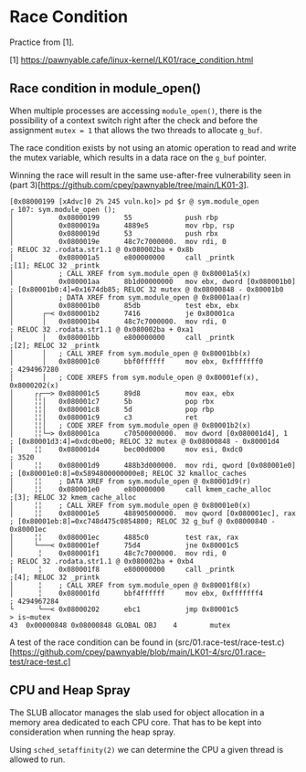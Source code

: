 # Race Condition

Practice from [1].

[1] https://pawnyable.cafe/linux-kernel/LK01/race_condition.html

## Race condition in module_open()

When multiple processes are accessing `module_open()`, there is the
possibility of a context switch right after the check and before the assignment
`mutex = 1` that allows the two threads to allocate `g_buf`.

The race condition exists by not using an atomic operation to read and write
the mutex variable, which results in a data race on the `g_buf` pointer.

Winning the race will result in the same use-after-free vulnerability seen in
(part 3)[https://github.com/cpey/pawnyable/tree/main/LK01-3].

~~~gdb
[0x08000199 [xAdvc]0 2% 245 vuln.ko]> pd $r @ sym.module_open
┌ 107: sym.module_open ();
│           0x08000199      55             push rbp
│           0x0800019a      4889e5         mov rbp, rsp
│           0x0800019d      53             push rbx
│           0x0800019e      48c7c7000000.  mov rdi, 0                  ; RELOC 32 .rodata.str1.1 @ 0x080002ba + 0x8b
│           0x080001a5      e800000000     call _printk                ;[1]; RELOC 32 _printk
│           ; CALL XREF from sym.module_open @ 0x80001a5(x)
│           0x080001aa      8b1d00000000   mov ebx, dword [0x080001b0]    ; [0x80001b0:4]=0x1674db85; RELOC 32 mutex @ 0x08000848 - 0x80001b0
│           ; DATA XREF from sym.module_open @ 0x80001aa(r)
│           0x080001b0      85db           test ebx, ebx
│       ┌─< 0x080001b2      7416           je 0x80001ca
│       │   0x080001b4      48c7c7000000.  mov rdi, 0                  ; RELOC 32 .rodata.str1.1 @ 0x080002ba + 0xa1
│       │   0x080001bb      e800000000     call _printk                ;[2]; RELOC 32 _printk
│       │   ; CALL XREF from sym.module_open @ 0x80001bb(x)
│       │   0x080001c0      bbf0ffffff     mov ebx, 0xfffffff0         ; 4294967280
│       │   ; CODE XREFS from sym.module_open @ 0x80001ef(x), 0x8000202(x)
│     ┌┌──> 0x080001c5      89d8           mov eax, ebx
│     ╎╎│   0x080001c7      5b             pop rbx
│     ╎╎│   0x080001c8      5d             pop rbp
│     ╎╎│   0x080001c9      c3             ret
│     ╎╎│   ; CODE XREF from sym.module_open @ 0x80001b2(x)
│     ╎╎└─> 0x080001ca      c70500000000.  mov dword [0x080001d4], 1    ; [0x80001d3:4]=0xdc0be00; RELOC 32 mutex @ 0x08000848 - 0x80001d4
│     ╎╎    0x080001d4      bec00d0000     mov esi, 0xdc0              ; 3520
│     ╎╎    0x080001d9      488b3d000000.  mov rdi, qword [0x080001e0]    ; [0x80001e0:8]=0x5894800000000e8; RELOC 32 kmalloc_caches
│     ╎╎    ; DATA XREF from sym.module_open @ 0x80001d9(r)
│     ╎╎    0x080001e0      e800000000     call kmem_cache_alloc       ;[3]; RELOC 32 kmem_cache_alloc
│     ╎╎    ; CALL XREF from sym.module_open @ 0x80001e0(x)
│     ╎╎    0x080001e5      488905000000.  mov qword [0x080001ec], rax    ; [0x80001eb:8]=0xc748d475c0854800; RELOC 32 g_buf @ 0x08000840 - 0x80001ec
│     ╎╎    0x080001ec      4885c0         test rax, rax
│     └───< 0x080001ef      75d4           jne 0x80001c5
│      ╎    0x080001f1      48c7c7000000.  mov rdi, 0                  ; RELOC 32 .rodata.str1.1 @ 0x080002ba + 0xb4
│      ╎    0x080001f8      e800000000     call _printk                ;[4]; RELOC 32 _printk
│      ╎    ; CALL XREF from sym.module_open @ 0x80001f8(x)
│      ╎    0x080001fd      bbf4ffffff     mov ebx, 0xfffffff4         ; 4294967284
└      └──< 0x08000202      ebc1           jmp 0x80001c5
> is~mutex
43  0x00000848 0x08000848 GLOBAL OBJ    4        mutex
~~~

A test of the race condition can be found in (src/01.race-test/race-test.c)[https://github.com/cpey/pawnyable/blob/main/LK01-4/src/01.race-test/race-test.c]

## CPU and Heap Spray

The SLUB allocator manages the slab used for object allocation in a memory area dedicated to each CPU core. That has to be kept into consideration when running the heap spray.

Using `sched_setaffinity(2)` we can determine the CPU a given thread is allowed to run.
